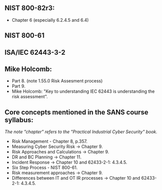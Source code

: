 ## NIST 800-82r3:
- Chapter 6 (especially 6.2.4.5 and 6.4)

## NIST 800-61

## ISA/IEC 62443-3-2

## Mike Holcomb:
- Part 8. (note 1.55.0 Risk Assesment process)
- Part 9.
- Mike Holcomb: "Key to understanding IEC 62443 is understanding the risk assessment".

## Core concepts mentioned in the SANS course syllabus:  
_The note "chapter" refers to the "Practical Industrial Cyber Security" book._
- Risk Management - Chapter 8, p.357.
- Measuring Cyber Security Risk -> Chapter 9.
- Risk Approaches and Calculations -> Chapter 9.
- DR and BC Planning -> Chapter 11.
- Incident Response -> Chapter 10 and 62433-2-1: 4.3.4.5.
- Six Step Process - NIST 800-61.
- Risk measurement approaches -> Chapter 9.
- Differences between IT and OT IR processes  -> Chapter 10 and 62433-2-1: 4.3.4.5.
